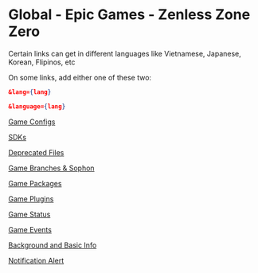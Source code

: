 # Global - Epic Games - Zenless Zone Zero

Certain links can get in different languages like Vietnamese, Japanese, Korean, Flipinos, etc

On some links, add either one of these two:

```json
&lang={lang}
```

```json
&language={lang}
```

[Game Configs](https://sg-hyp-api.hoyoverse.com/hyp/hyp-connect/api/getGameConfigs?launcher_id=0hUu4SbmhI)

[SDKs](https://sg-hyp-api.hoyoverse.com/hyp/hyp-connect/api/getGameChannelSDKs?channel=1&game_ids[]=FUoEmzPdP3&launcher_id=0hUu4SbmhI&sub_channel=3)

[Deprecated Files](https://sg-hyp-api.hoyoverse.com/hyp/hyp-connect/api/getGameDeprecatedFileConfigs?launcher_id=0hUu4SbmhI)

[Game Branches & Sophon](https://sg-hyp-api.hoyoverse.com/hyp/hyp-connect/api/getGameBranches?launcher_id=0hUu4SbmhI)

[Game Packages](https://sg-hyp-api.hoyoverse.com/hyp/hyp-connect/api/getGamePackages?launcher_id=0hUu4SbmhI)

[Game Plugins](https://sg-hyp-api.hoyoverse.com/hyp/hyp-connect/api/getGamePlugins?launcher_id=0hUu4SbmhI)

[Game Status](https://sg-hyp-api.hoyoverse.com/hyp/hyp-connect/api/getGames?launcher_id=0hUu4SbmhI&language=en-us)

[Game Events](https://sg-hyp-api.hoyoverse.com/hyp/hyp-connect/api/getGameContent?launcher_id=0hUu4SbmhI&game_id=FUoEmzPdP3&language=en-us)

[Background and Basic Info](https://sg-hyp-api.hoyoverse.com/hyp/hyp-connect/api/getAllGameBasicInfo?launcher_id=0hUu4SbmhI)

[Notification Alert](https://sg-hyp-api.hoyoverse.com/hyp/hyp-connect/api/getNotification?launcher_id=0hUu4SbmhI&language=en-us&type=NOTIFICATION_TYPE_RED_DOT)
